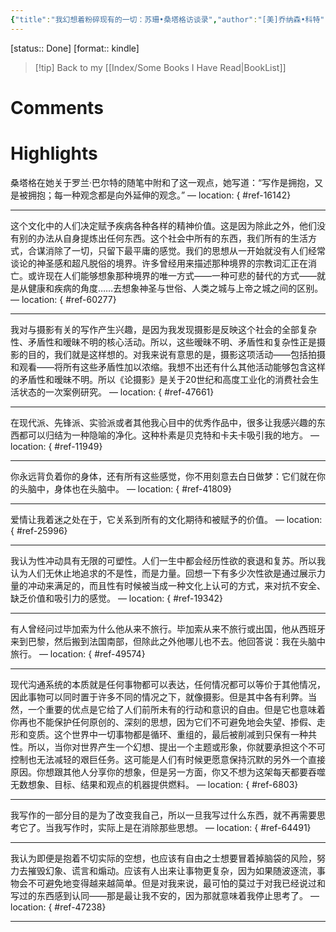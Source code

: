 ```yaml
---
{"title":"我幻想着粉碎现有的一切：苏珊•桑塔格访谈录","author":"[美]乔纳森•科特","EndDate":"2024-09-30","publisher":"中国人民大学出版社","dg-publish":true,"permalink":"/BookNotes/我幻想着粉碎现有的一切：苏珊•桑塔格访谈录/","dgPassFrontmatter":true,"noteIcon":""}
---
```


[status:: Done]
[format:: kindle]

>[!tip] Back to my [[Index/Some Books I Have Read\|BookList]]

# Comments

# Highlights

桑塔格在她关于罗兰·巴尔特的随笔中附和了这一观点，她写道：“写作是拥抱，又是被拥抱；每一种观念都是向外延伸的观念。” — location: []()
{ #ref-16142}


---
这个文化中的人们决定赋予疾病各种各样的精神价值。这是因为除此之外，他们没有别的办法从自身提炼出任何东西。这个社会中所有的东西，我们所有的生活方式，合谋消除了一切，只留下最平庸的感觉。我们的思想从一开始就没有人们经常谈论的神圣感和超凡脱俗的境界。许多曾经用来描述那种境界的宗教词汇正在消亡。或许现在人们能够想象那种境界的唯一方式——一种可悲的替代的方式——就是从健康和疾病的角度……去想象神圣与世俗、人类之城与上帝之城之间的区别。 — location: []()
{ #ref-60277}


---
我对与摄影有关的写作产生兴趣，是因为我发现摄影是反映这个社会的全部复杂性、矛盾性和暧昧不明的核心活动。所以，这些暧昧不明、矛盾性和复杂性正是摄影的目的，我们就是这样想的。对我来说有意思的是，摄影这项活动——包括拍摄和观看——将所有这些矛盾性加以浓缩。我想不出还有什么其他活动能够包含这样的矛盾性和暧昧不明。所以《论摄影》是关于20世纪和高度工业化的消费社会生活状态的一次案例研究。 — location: []()
{ #ref-47661}


---
在现代派、先锋派、实验派或者其他我心目中的优秀作品中，很多让我感兴趣的东西都可以归结为一种隐喻的净化。这种朴素是贝克特和卡夫卡吸引我的地方。 — location: []()
{ #ref-11949}


---
你永远背负着你的身体，还有所有这些感觉，你不用刻意去白日做梦：它们就在你的头脑中，身体也在头脑中。 — location: []()
{ #ref-41809}


---
爱情让我着迷之处在于，它关系到所有的文化期待和被赋予的价值。 — location: []()
{ #ref-25996}


---
我认为性冲动具有无限的可塑性。人们一生中都会经历性欲的衰退和复苏。所以我认为人们无休止地追求的不是性，而是力量。回想一下有多少次性欲是通过展示力量的冲动来满足的，而且性有时候被当成一种文化上认可的方式，来对抗不安全、缺乏价值和吸引力的感觉。 — location: []()
{ #ref-19342}


---
有人曾经问过毕加索为什么他从来不旅行。毕加索从来不旅行或出国，他从西班牙来到巴黎，然后搬到法国南部，但除此之外他哪儿也不去。他回答说：我在头脑中旅行。 — location: []()
{ #ref-49574}


---
现代沟通系统的本质就是任何事物都可以表达，任何情况都可以等价于其他情况，因此事物可以同时置于许多不同的情况之下，就像摄影。但是其中各有利弊。当然，一个重要的优点是它给了人们前所未有的行动和意识的自由。但是它也意味着你再也不能保护任何原创的、深刻的思想，因为它们不可避免地会失望、掺假、走形和变质。这个世界中一切事物都是循环、重组的，最后被削减到只保有一种共性。所以，当你对世界产生一个幻想、提出一个主题或形象，你就要承担这个不可控制也无法减轻的艰巨任务。这可能是人们有时候更愿意保持沉默的另外一个直接原因。你想跟其他人分享你的想象，但是另一方面，你又不想为这架每天都要吞噬无数想象、目标、结果和观点的机器提供燃料。 — location: []()
{ #ref-6803}


---
我写作的一部分目的是为了改变我自己，所以一旦我写过什么东西，就不再需要思考它了。当我写作时，实际上是在消除那些思想。 — location: []()
{ #ref-64491}


---
我认为即便是抱着不切实际的空想，也应该有自由之士想要冒着掉脑袋的风险，努力去摧毁幻象、谎言和煽动。应该有人出来让事物更复杂，因为如果随波逐流，事物会不可避免地变得越来越简单。但是对我来说，最可怕的莫过于对我已经说过和写过的东西感到认同——那是最让我不安的，因为那就意味着我停止思考了。 — location: []()
{ #ref-47238}


---

